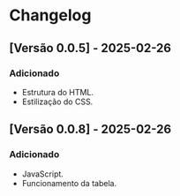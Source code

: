 # Changelog

## [Versão 0.0.5] - 2025-02-26
### Adicionado
- Estrutura do HTML.
- Estilização do CSS.

## [Versão 0.0.8] - 2025-02-26
### Adicionado
- JavaScript.
- Funcionamento da tabela.